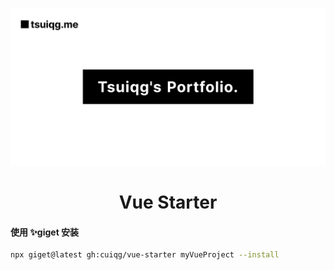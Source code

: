 <p align="center">
  <a href="https://tsuiqg.me" rel="nofollow" target="_blank">
    <picture>
      <source media="(prefers-color-scheme: dark)" srcset="https://raw.githubusercontent.com/cuiqg/art/main/img/ogp-dark.svg">
      <source media="(prefers-color-scheme: light)" srcset="https://raw.githubusercontent.com/cuiqg/art/main/img/ogp.svg">
      <img alt="Tsuiqg." src="https://raw.githubusercontent.com/cuiqg/art/main/img/ogp.svg">
    </picture>
  </a>

  <h1 align="center">Vue Starter</h1>
</p>


#### 使用 ✨giget 安装

```bash
npx giget@latest gh:cuiqg/vue-starter myVueProject --install
```
